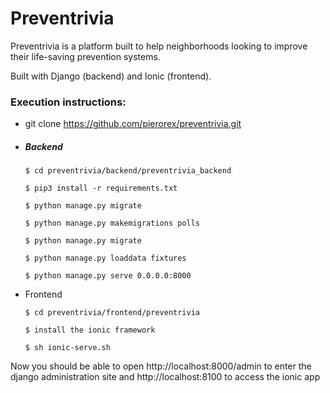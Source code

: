 # Preventrivia

Preventrivia is a platform built to help neighborhoods looking to improve their life-saving
prevention systems.

Built with Django (backend) and Ionic (frontend).
### Execution instructions:
  - git clone https://github.com/pierorex/preventrivia.git
  - ##### Backend
    ```
    $ cd preventrivia/backend/preventrivia_backend
    
    $ pip3 install -r requirements.txt
    
    $ python manage.py migrate
    
    $ python manage.py makemigrations polls
    
    $ python manage.py migrate
    
    $ python manage.py loaddata fixtures
    
    $ python manage.py serve 0.0.0.0:8000
    ```
  - Frontend
    ```
    $ cd preventrivia/frontend/preventrivia
    
    $ install the ionic framework
    
    $ sh ionic-serve.sh
    ```
Now you should be able to open http://localhost:8000/admin to enter the django administration
site and http://localhost:8100 to access the ionic app
